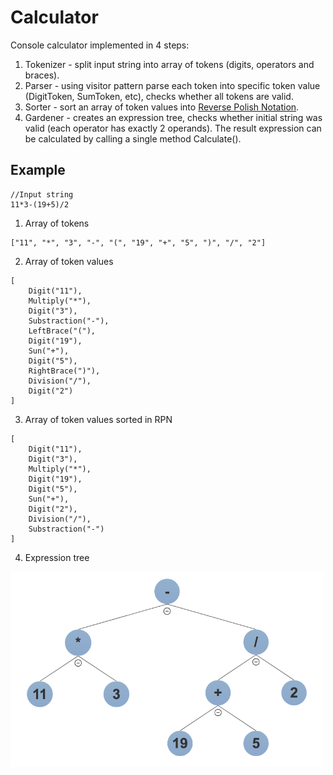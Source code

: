 # Calculator
Console calculator implemented in 4 steps:
1. Tokenizer - split input string into array of tokens (digits, operators and braces). 
2. Parser - using visitor pattern parse each token into specific token value (DigitToken, SumToken, etc), checks whether all tokens are valid.
3. Sorter - sort an array of token values into [Reverse Polish Notation](https://en.wikipedia.org/wiki/Reverse_Polish_notation).
4. Gardener - creates an expression tree, checks whether initial string was valid (each operator has exactly 2 operands). The result expression can be calculated by calling a single method Calculate().

## Example
```
//Input string 
11*3-(19+5)/2
```
1. Array of tokens
```
["11", "*", "3", "-", "(", "19", "+", "5", ")", "/", "2"]
```
2. Array of token values
```
[  
    Digit("11"),   
    Multiply("*"),   
    Digit("3"),   
    Substraction("-"),   
    LeftBrace("("),   
    Digit("19"),   
    Sun("+"),   
    Digit("5"),   
    RightBrace(")"),   
    Division("/"),   
    Digit("2")  
]
```
3. Array of token values sorted in RPN
```
[  
    Digit("11"),   
    Digit("3"),   
    Multiply("*"),   
    Digit("19"),   
    Digit("5"),   
    Sun("+"),   
    Digit("2"),  
    Division("/"),   
    Substraction("-")  
]
```
4. Expression tree  
<img src="https://github.com/Margi47/Calculator/blob/master/ExampleTree.png" width="500">
